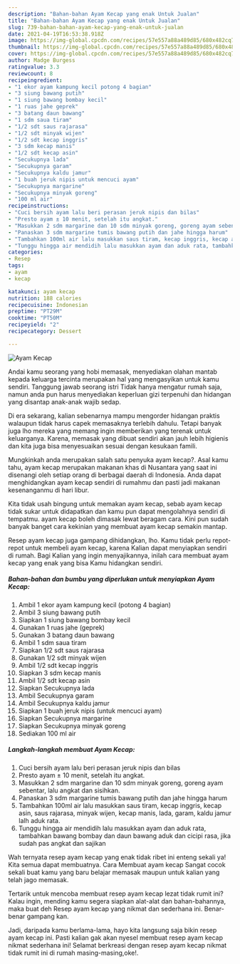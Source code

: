 ```yaml
---
description: "Bahan-bahan Ayam Kecap yang enak Untuk Jualan"
title: "Bahan-bahan Ayam Kecap yang enak Untuk Jualan"
slug: 739-bahan-bahan-ayam-kecap-yang-enak-untuk-jualan
date: 2021-04-19T16:53:38.918Z
image: https://img-global.cpcdn.com/recipes/57e557a88a489d85/680x482cq70/ayam-kecap-foto-resep-utama.jpg
thumbnail: https://img-global.cpcdn.com/recipes/57e557a88a489d85/680x482cq70/ayam-kecap-foto-resep-utama.jpg
cover: https://img-global.cpcdn.com/recipes/57e557a88a489d85/680x482cq70/ayam-kecap-foto-resep-utama.jpg
author: Madge Burgess
ratingvalue: 3.3
reviewcount: 8
recipeingredient:
- "1 ekor ayam kampung kecil potong 4 bagian"
- "3 siung bawang putih"
- "1 siung bawang bombay kecil"
- "1 ruas jahe geprek"
- "3 batang daun bawang"
- "1 sdm saua tiram"
- "1/2 sdt saus rajarasa"
- "1/2 sdt minyak wijen"
- "1/2 sdt kecap inggris"
- "3 sdm kecap manis"
- "1/2 sdt kecap asin"
- "Secukupnya lada"
- "Secukupnya garam"
- "Secukupnya kaldu jamur"
- "1 buah jeruk nipis untuk mencuci ayam"
- "Secukupnya margarine"
- "Secukupnya minyak goreng"
- "100 ml air"
recipeinstructions:
- "Cuci bersih ayam lalu beri perasan jeruk nipis dan bilas"
- "Presto ayam ± 10 menit, setelah itu angkat."
- "Masukkan 2 sdm margarine dan 10 sdm minyak goreng, goreng ayam sebentar, lalu angkat dan sisihkan."
- "Panaskan 3 sdm margarine tumis bawang putih dan jahe hingga harum"
- "Tambahkan 100ml air lalu masukkan saus tiram, kecap inggris, kecap asin, saus rajarasa, minyak wijen, kecap manis, lada, garam, kaldu jamur lalh aduk rata."
- "Tunggu hingga air mendidih lalu masukkan ayam dan aduk rata, tambahkan bawang bombay dan daun bawang aduk dan cicipi rasa, jika sudah pas angkat dan sajikan"
categories:
- Resep
tags:
- ayam
- kecap

katakunci: ayam kecap 
nutrition: 188 calories
recipecuisine: Indonesian
preptime: "PT29M"
cooktime: "PT50M"
recipeyield: "2"
recipecategory: Dessert

---
```



![Ayam Kecap](https://img-global.cpcdn.com/recipes/57e557a88a489d85/680x482cq70/ayam-kecap-foto-resep-utama.jpg)

Andai kamu seorang yang hobi memasak, menyediakan olahan mantab kepada keluarga tercinta merupakan hal yang mengasyikan untuk kamu sendiri. Tanggung jawab seorang istri Tidak hanya mengatur rumah saja, namun anda pun harus menyediakan keperluan gizi terpenuhi dan hidangan yang disantap anak-anak wajib sedap.

Di era  sekarang, kalian sebenarnya mampu mengorder hidangan praktis walaupun tidak harus capek memasaknya terlebih dahulu. Tetapi banyak juga lho mereka yang memang ingin memberikan yang terenak untuk keluarganya. Karena, memasak yang dibuat sendiri akan jauh lebih higienis dan kita juga bisa menyesuaikan sesuai dengan kesukaan famili. 



Mungkinkah anda merupakan salah satu penyuka ayam kecap?. Asal kamu tahu, ayam kecap merupakan makanan khas di Nusantara yang saat ini disenangi oleh setiap orang di berbagai daerah di Indonesia. Anda dapat menghidangkan ayam kecap sendiri di rumahmu dan pasti jadi makanan kesenanganmu di hari libur.

Kita tidak usah bingung untuk memakan ayam kecap, sebab ayam kecap tidak sukar untuk didapatkan dan kamu pun dapat mengolahnya sendiri di tempatmu. ayam kecap boleh dimasak lewat beragam cara. Kini pun sudah banyak banget cara kekinian yang membuat ayam kecap semakin mantap.

Resep ayam kecap juga gampang dihidangkan, lho. Kamu tidak perlu repot-repot untuk membeli ayam kecap, karena Kalian dapat menyiapkan sendiri di rumah. Bagi Kalian yang ingin menyajikannya, inilah cara membuat ayam kecap yang enak yang bisa Kamu hidangkan sendiri.

<!--inarticleads1-->

##### Bahan-bahan dan bumbu yang diperlukan untuk menyiapkan Ayam Kecap:

1. Ambil 1 ekor ayam kampung kecil (potong 4 bagian)
1. Ambil 3 siung bawang putih
1. Siapkan 1 siung bawang bombay kecil
1. Gunakan 1 ruas jahe (geprek)
1. Gunakan 3 batang daun bawang
1. Ambil 1 sdm saua tiram
1. Siapkan 1/2 sdt saus rajarasa
1. Gunakan 1/2 sdt minyak wijen
1. Ambil 1/2 sdt kecap inggris
1. Siapkan 3 sdm kecap manis
1. Ambil 1/2 sdt kecap asin
1. Siapkan Secukupnya lada
1. Ambil Secukupnya garam
1. Ambil Secukupnya kaldu jamur
1. Siapkan 1 buah jeruk nipis (untuk mencuci ayam)
1. Siapkan Secukupnya margarine
1. Siapkan Secukupnya minyak goreng
1. Sediakan 100 ml air




<!--inarticleads2-->

##### Langkah-langkah membuat Ayam Kecap:

1. Cuci bersih ayam lalu beri perasan jeruk nipis dan bilas
1. Presto ayam ± 10 menit, setelah itu angkat.
1. Masukkan 2 sdm margarine dan 10 sdm minyak goreng, goreng ayam sebentar, lalu angkat dan sisihkan.
1. Panaskan 3 sdm margarine tumis bawang putih dan jahe hingga harum
1. Tambahkan 100ml air lalu masukkan saus tiram, kecap inggris, kecap asin, saus rajarasa, minyak wijen, kecap manis, lada, garam, kaldu jamur lalh aduk rata.
1. Tunggu hingga air mendidih lalu masukkan ayam dan aduk rata, tambahkan bawang bombay dan daun bawang aduk dan cicipi rasa, jika sudah pas angkat dan sajikan




Wah ternyata resep ayam kecap yang enak tidak ribet ini enteng sekali ya! Kita semua dapat membuatnya. Cara Membuat ayam kecap Sangat cocok sekali buat kamu yang baru belajar memasak maupun untuk kalian yang telah jago memasak.

Tertarik untuk mencoba membuat resep ayam kecap lezat tidak rumit ini? Kalau ingin, mending kamu segera siapkan alat-alat dan bahan-bahannya, maka buat deh Resep ayam kecap yang nikmat dan sederhana ini. Benar-benar gampang kan. 

Jadi, daripada kamu berlama-lama, hayo kita langsung saja bikin resep ayam kecap ini. Pasti kalian gak akan nyesel membuat resep ayam kecap nikmat sederhana ini! Selamat berkreasi dengan resep ayam kecap nikmat tidak rumit ini di rumah masing-masing,oke!.

